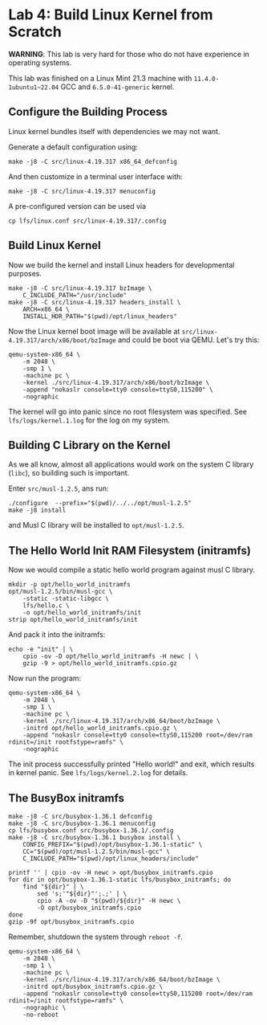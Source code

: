 # Lab 4: Build Linux Kernel from Scratch

**WARNING**: This lab is very hard for those who do not have experience in operating systems.

This lab was finished on a Linux Mint 21.3 machine with `11.4.0-1ubuntu1~22.04` GCC and `6.5.0-41-generic` kernel.

## Configure the Building Process

Linux kernel bundles itself with dependencies we may not want.

Generate a default configuration using:

```shell
make -j8 -C src/linux-4.19.317 x86_64_defconfig
```

And then customize in a terminal user interface with:

```shell
make -j8 -C src/linux-4.19.317 menuconfig
```

A pre-configured version can be used via

```shell
cp lfs/linux.conf src/linux-4.19.317/.config
```

## Build Linux Kernel

Now we build the kernel and install Linux headers for developmental purposes.

```shell
make -j8 -C src/linux-4.19.317 bzImage \
    C_INCLUDE_PATH="/usr/include"
make -j8 -C src/linux-4.19.317 headers_install \
    ARCH=x86_64 \
    INSTALL_HDR_PATH="$(pwd)/opt/linux_headers"
```

Now the Linux kernel boot image will be available at `src/linux-4.19.317/arch/x86/boot/bzImage` and could be boot via QEMU. Let's try this:

```shell
qemu-system-x86_64 \
    -m 2048 \
    -smp 1 \
    -machine pc \
    -kernel ./src/linux-4.19.317/arch/x86/boot/bzImage \
    -append "nokaslr console=tty0 console=ttyS0,115200" \
    -nographic
```

The kernel will go into panic since no root filesystem was specified. See `lfs/logs/kernel.1.log` for the log on my system.

## Building C Library on the Kernel

As we all know, almost all applications would work on the system C library (`libc`), so building such is important.

Enter `src/musl-1.2.5`, ans run:

```shell
./configure  --prefix="$(pwd)/../../opt/musl-1.2.5"
make -j8 install
```

and Musl C library will be installed to `opt/musl-1.2.5`.

## The Hello World Init RAM Filesystem (initramfs)

Now we would compile a static hello world program against musl C library.

```shell
mkdir -p opt/hello_world_initramfs
opt/musl-1.2.5/bin/musl-gcc \
    -static -static-libgcc \
    lfs/hello.c \
    -o opt/hello_world_initramfs/init
strip opt/hello_world_initramfs/init
```

And pack it into the initramfs:

```shell
echo -e "init" | \
    cpio -ov -D opt/hello_world_initramfs -H newc | \
    gzip -9 > opt/hello_world_initramfs.cpio.gz
```

Now run the program:

```shell
qemu-system-x86_64 \
    -m 2048 \
    -smp 1 \
    -machine pc \
    -kernel ./src/linux-4.19.317/arch/x86_64/boot/bzImage \
    -initrd opt/hello_world_initramfs.cpio.gz \
    -append "nokaslr console=tty0 console=ttyS0,115200 root=/dev/ram rdinit=/init rootfstype=ramfs" \
    -nographic
```

The init process successfully printed "Hello world!" and exit, which results in kernel panic. See `lfs/logs/kernel.2.log` for details.

## The BusyBox initramfs

```shell
make -j8 -C src/busybox-1.36.1 defconfig
make -j8 -C src/busybox-1.36.1 menuconfig
cp lfs/busybox.conf src/busybox-1.36.1/.config
make -j8 -C src/busybox-1.36.1 busybox install \
    CONFIG_PREFIX="$(pwd)/opt/busybox-1.36.1-static" \
    CC="$(pwd)/opt/musl-1.2.5/bin/musl-gcc" \
    C_INCLUDE_PATH="$(pwd)/opt/linux_headers/include"

printf '' | cpio -ov -H newc > opt/busybox_initramfs.cpio
for dir in opt/busybox-1.36.1-static lfs/busybox_initramfs; do
    find "${dir}" | \
        sed 's;'"${dir}"';.;' | \
        cpio -A -ov -D "$(pwd)/${dir}" -H newc \
        -O opt/busybox_initramfs.cpio
done
gzip -9f opt/busybox_initramfs.cpio
```

Remember, shutdown the system through `reboot -f`.

```shell
qemu-system-x86_64 \
    -m 2048 \
    -smp 1 \
    -machine pc \
    -kernel ./src/linux-4.19.317/arch/x86_64/boot/bzImage \
    -initrd opt/busybox_initramfs.cpio.gz \
    -append "nokaslr console=tty0 console=ttyS0,115200 root=/dev/ram rdinit=/init rootfstype=ramfs" \
    -nographic \
    -no-reboot
```
